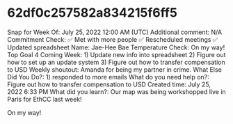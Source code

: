 # 62df0c257582a834215f6ff5

Snap for Week Of: July 25, 2022 12:00 AM (UTC)
Additional comment: N/A
Commitment Check: ✅  Met with more people
✅ Rescheduled meetings
✅ Updated spreadsheet
Name: Jae-Hee Bae
Temperature Check: On my way!
Top Goal 4 Coming Week: 1) Update new info into spreadsheet
2) Figure out how to set up an update system 
3) Figure out how to transfer compensation to USD
Weekly shoutout: Amanda for being my partner in crime. 
What Else Did You Do?: 1) responded to more emails
What do you need help on?: Figure out how to transfer compensation to USD
Created time: July 25, 2022 6:33 PM
What did you learn?: Our map was being workshopped live in Paris for EthCC last week!

On my way!